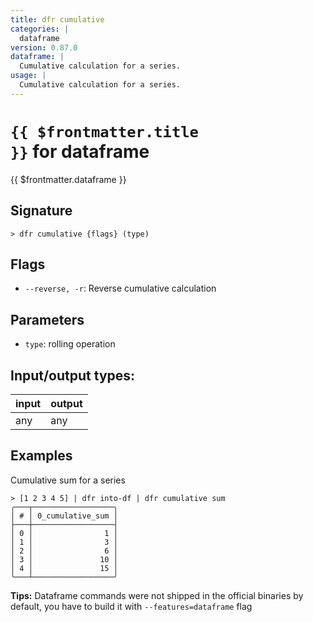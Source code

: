 ```yaml
---
title: dfr cumulative
categories: |
  dataframe
version: 0.87.0
dataframe: |
  Cumulative calculation for a series.
usage: |
  Cumulative calculation for a series.
---
```

<!-- This file is automatically generated. Please edit the command in https://github.com/nushell/nushell instead. -->

# <code>{{ $frontmatter.title }}</code> for dataframe

<div class='command-title'>{{ $frontmatter.dataframe }}</div>

## Signature

```> dfr cumulative {flags} (type)```

## Flags

 -  `--reverse, -r`: Reverse cumulative calculation

## Parameters

 -  `type`: rolling operation


## Input/output types:

| input | output |
| ----- | ------ |
| any   | any    |

## Examples

Cumulative sum for a series
```nu
> [1 2 3 4 5] | dfr into-df | dfr cumulative sum
╭───┬──────────────────╮
│ # │ 0_cumulative_sum │
├───┼──────────────────┤
│ 0 │                1 │
│ 1 │                3 │
│ 2 │                6 │
│ 3 │               10 │
│ 4 │               15 │
╰───┴──────────────────╯

```


**Tips:** Dataframe commands were not shipped in the official binaries by default, you have to build it with `--features=dataframe` flag